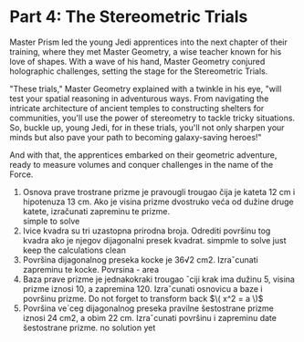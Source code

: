 # Part 4: The Stereometric Trials

Master Prism led the young Jedi apprentices into the next chapter of their training, where they met Master Geometry, a wise teacher known for his love of shapes. With a wave of his hand, Master Geometry conjured holographic challenges, setting the stage for the Stereometric Trials.

"These trials," Master Geometry explained with a twinkle in his eye, "will test your spatial reasoning in adventurous ways. From navigating the intricate architecture of ancient temples to constructing shelters for communities, you'll use the power of stereometry to tackle tricky situations. So, buckle up, young Jedi, for in these trials, you'll not only sharpen your minds but also pave your path to becoming galaxy-saving heroes!" 

And with that, the apprentices embarked on their geometric adventure, ready to measure volumes and conquer challenges in the name of the Force.

1. Osnova prave trostrane prizme je pravougli trougao čija je kateta 12 cm i hipotenuza 13 cm. Ako je visina prizme dvostruko veća od dužine druge katete, izračunati zapreminu te prizme.  
simple to solve  
2. Ivice kvadra su tri uzastopna prirodna broja. Odrediti površinu tog kvadra ako je njegov dijagonalni presek kvadrat.
simpmle to solve just keep the calculations clean  
3. Površina dijagonalnog preseka kocke je 36√2 cm2. Izraˇcunati zapreminu te kocke.
Povrsina - area
4. Baza prave prizme je jednakokraki trougao ˇciji krak ima dužinu 5, visina prizme iznosi 10, a zapremina 120. Izraˇcunati osnovicu a baze i površinu prizme.
Do not forget to transform back $\( x^2 = a \)$
5. Površina ve´ceg dijagonalnog preseka pravilne šestostrane prizme iznosi 24 cm2, a obim 22 cm. Izraˇcunati površinu i zapreminu date šestostrane prizme.
no solution yet
